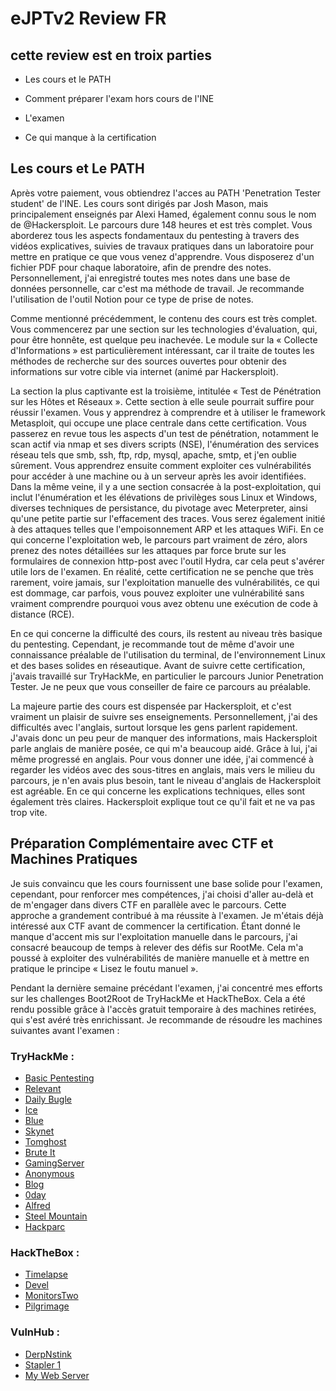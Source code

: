 
# eJPTv2 Review FR
## cette review est en troix parties

- Les cours et le PATH 

- Comment préparer l'exam hors cours de l'INE

- L'examen 

- Ce qui manque à la certification


## Les cours et Le PATH

Après votre paiement, vous obtiendrez l'acces au PATH 'Penetration Tester student' de l'INE. Les cours sont dirigés par Josh Mason, mais principalement enseignés par Alexi Hamed, également connu sous le nom de @Hackersploit. Le parcours dure 148 heures et est très complet. Vous aborderez tous les aspects fondamentaux du pentesting à travers des vidéos explicatives, suivies de travaux pratiques dans un laboratoire pour mettre en pratique ce que vous venez d'apprendre. Vous disposerez d'un fichier PDF pour chaque laboratoire, afin de prendre des notes. Personnellement, j'ai enregistré toutes mes notes dans une base de données personnelle, car c'est ma méthode de travail. Je recommande l'utilisation de l'outil Notion pour ce type de prise de notes.

Comme mentionné précédemment, le contenu des cours est très complet. Vous commencerez par une section sur les technologies d'évaluation, qui, pour être honnête, est quelque peu inachevée. Le module sur la « Collecte d'Informations » est particulièrement intéressant, car il traite de toutes les méthodes de recherche sur des sources ouvertes pour obtenir des informations sur votre cible via internet (animé par Hackersploit).

La section la plus captivante est la troisième, intitulée « Test de Pénétration sur les Hôtes et Réseaux ». Cette section à elle seule pourrait suffire pour réussir l'examen. Vous y apprendrez à comprendre et à utiliser le framework Metasploit, qui occupe une place centrale dans cette certification. Vous passerez en revue tous les aspects d'un test de pénétration, notamment le scan actif via nmap et ses divers scripts (NSE), l'énumération des services réseau tels que smb, ssh, ftp, rdp, mysql, apache, smtp, et j'en oublie sûrement. Vous apprendrez ensuite comment exploiter ces vulnérabilités pour accéder à une machine ou à un serveur après les avoir identifiées. Dans la même veine, il y a une section consacrée à la post-exploitation, qui inclut l'énumération et les élévations de privilèges sous Linux et Windows, diverses techniques de persistance, du pivotage avec Meterpreter, ainsi qu'une petite partie sur l'effacement des traces. Vous serez également initié à des attaques telles que l'empoisonnement ARP et les attaques WiFi. En ce qui concerne l'exploitation web, le parcours part vraiment de zéro, alors prenez des notes détaillées sur les attaques par force brute sur les formulaires de connexion http-post avec l'outil Hydra, car cela peut s'avérer utile lors de l'examen. En réalité, cette certification ne se penche que très rarement, voire jamais, sur l'exploitation manuelle des vulnérabilités, ce qui est dommage, car parfois, vous pouvez exploiter une vulnérabilité sans vraiment comprendre pourquoi vous avez obtenu une exécution de code à distance (RCE).

En ce qui concerne la difficulté des cours, ils restent au niveau très basique du pentesting. Cependant, je recommande tout de même d'avoir une connaissance préalable de l'utilisation du terminal, de l'environnement Linux et des bases solides en réseautique. Avant de suivre cette certification, j'avais travaillé sur TryHackMe, en particulier le parcours Junior Penetration Tester. Je ne peux que vous conseiller de faire ce parcours au préalable.

La majeure partie des cours est dispensée par Hackersploit, et c'est vraiment un plaisir de suivre ses enseignements. Personnellement, j'ai des difficultés avec l'anglais, surtout lorsque les gens parlent rapidement. J'avais donc un peu peur de manquer des informations, mais Hackersploit parle anglais de manière posée, ce qui m'a beaucoup aidé. Grâce à lui, j'ai même progressé en anglais. Pour vous donner une idée, j'ai commencé à regarder les vidéos avec des sous-titres en anglais, mais vers le milieu du parcours, je n'en avais plus besoin, tant le niveau d'anglais de Hackersploit est agréable. En ce qui concerne les explications techniques, elles sont également très claires. Hackersploit explique tout ce qu'il fait et ne va pas trop vite.

## Préparation Complémentaire avec CTF et Machines Pratiques

Je suis convaincu que les cours fournissent une base solide pour l'examen, cependant, pour renforcer mes compétences, j'ai choisi d'aller au-delà et de m'engager dans divers CTF en parallèle avec le parcours. Cette approche a grandement contribué à ma réussite à l'examen. Je m'étais déjà intéressé aux CTF avant de commencer la certification. Étant donné le manque d'accent mis sur l'exploitation manuelle dans le parcours, j'ai consacré beaucoup de temps à relever des défis sur RootMe. Cela m'a poussé à exploiter des vulnérabilités de manière manuelle et à mettre en pratique le principe « Lisez le foutu manuel ». 

Pendant la dernière semaine précédant l'examen, j'ai concentré mes efforts sur les challenges Boot2Root de TryHackMe et HackTheBox. Cela a été rendu possible grâce à l'accès gratuit temporaire à des machines retirées, qui s'est avéré très enrichissant. Je recommande de résoudre les machines suivantes avant l'examen :

### TryHackMe :

- [Basic Pentesting](https://tryhackme.com/room/basicpentestingjt)
- [Relevant](https://tryhackme.com/room/relevant)
- [Daily Bugle](https://tryhackme.com/room/dailybugle)
- [Ice](https://tryhackme.com/room/ice)
- [Blue](https://tryhackme.com/room/blue)
- [Skynet](https://tryhackme.com/room/skynet)
- [Tomghost](https://tryhackme.com/room/tomghost)
- [Brute It](https://tryhackme.com/room/bruteit)
- [GamingServer](https://tryhackme.com/room/gamingserver)
- [Anonymous](https://tryhackme.com/room/anonymous)
- [Blog](https://tryhackme.com/room/blog)
- [0day](https://tryhackme.com/room/0day)
- [Alfred](https://tryhackme.com/room/alfred)
- [Steel Mountain](https://tryhackme.com/room/steelmountain)
- [Hackparc](https://tryhackme.com/room/hackpark)

### HackTheBox : 

- [Timelapse](https://app.hackthebox.com/machines/Timelapse)
- [Devel](https://app.hackthebox.com/machines/Devel)
- [MonitorsTwo](https://app.hackthebox.com/machines/MonitorsTwo)
- [Pilgrimage](https://app.hackthebox.com/machines/Pilgrimage)

### VulnHub : 

- [DerpNstink](https://www.vulnhub.com/entry/derpnstink-1,221/)
- [Stapler 1](https://www.vulnhub.com/entry/stapler-1,150/) 
- [My Web Server](https://www.vulnhub.com/entry/my-web-server-1,463/)

